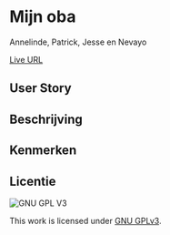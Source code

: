 # Mijn oba
Annelinde, Patrick, Jesse en Nevayo

[Live URL](https://ovenmagnetron.github.io/oba/)

## User Story


## Beschrijving


## Kenmerken


## Licentie

![GNU GPL V3](https://www.gnu.org/graphics/gplv3-127x51.png)

This work is licensed under [GNU GPLv3](./LICENSE).
